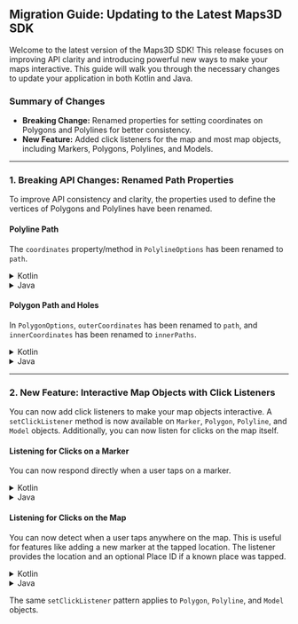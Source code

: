 ## Migration Guide: Updating to the Latest Maps3D SDK

Welcome to the latest version of the Maps3D SDK! This release focuses on improving API clarity and introducing powerful new ways to make your maps interactive. This guide will walk you through the necessary changes to update your application in both Kotlin and Java.

### Summary of Changes
*   **Breaking Change:** Renamed properties for setting coordinates on Polygons and Polylines for better consistency.
*   **New Feature:** Added click listeners for the map and most map objects, including Markers, Polygons, Polylines, and Models.

---

### 1. Breaking API Changes: Renamed Path Properties

To improve API consistency and clarity, the properties used to define the vertices of Polygons and Polylines have been renamed.

#### **Polyline Path**

The `coordinates` property/method in `PolylineOptions` has been renamed to `path`.

<details>
<summary>Kotlin</summary>

**Before:**
```kotlin
// Old property
val polyline = googleMap3D.addPolyline(polylineOptions {
    coordinates = myListOfLatLngAltitudes
    strokeColor = Color.RED
})
```

**After:**
```kotlin
// New property
val polyline = googleMap3D.addPolyline(polylineOptions {
    path = myListOfLatLngAltitudes // Changed from 'coordinates'
    strokeColor = Color.RED
})
```
</details>

<details>
<summary>Java</summary>

**Before:**
```java
// Old method
PolylineOptions options = new PolylineOptions();
options.setCoordinates(myListOfLatLngAltitudes);
```

**After:**
```java
// New method
PolylineOptions options = new PolylineOptions();
options.setPath(myListOfLatLngAltitudes); // Changed from 'setCoordinates'
```
</details>

#### **Polygon Path and Holes**

In `PolygonOptions`, `outerCoordinates` has been renamed to `path`, and `innerCoordinates` has been renamed to `innerPaths`.

<details>
<summary>Kotlin</summary>

**Before:**
```kotlin
// Old properties
val polygon = googleMap3D.addPolygon(polygonOptions {
    outerCoordinates = myOuterPath
    innerCoordinates = listOf(myHolePath)
    fillColor = Color.BLUE
})
```

**After:**
```kotlin
// New properties
val polygon = googleMap3D.addPolygon(polygonOptions {
    path = myOuterPath // Changed from 'outerCoordinates'
    innerPaths = listOf(myHolePath) // Changed from 'innerCoordinates'
    fillColor = Color.BLUE
})
```
</details>

<details>
<summary>Java</summary>

**Before:**
```java
// Old methods
PolygonOptions options = new PolygonOptions();
options.setOuterCoordinates(myOuterPath);
options.setInnerCoordinates(Collections.singletonList(myHolePath));
```

**After:**
```java
// New methods
PolygonOptions options = new PolygonOptions();
options.setPath(myOuterPath); // Changed from 'setOuterCoordinates'
options.setInnerPaths(Collections.singletonList(myHolePath)); // Changed from 'setInnerCoordinates'
```
</details>

---

### 2. New Feature: Interactive Map Objects with Click Listeners

You can now add click listeners to make your map objects interactive. A `setClickListener` method is now available on `Marker`, `Polygon`, `Polyline`, and `Model` objects. Additionally, you can now listen for clicks on the map itself.

#### **Listening for Clicks on a Marker**

You can now respond directly when a user taps on a marker.

<details>
<summary>Kotlin</summary>

**Example:**
```kotlin
// Add a marker to the map
val marker = googleMap3D.addMarker(markerOptions {
    id = "my_marker"
    position = latLngAltitude {
        latitude = 52.51974795
        longitude = 13.4068735
        altitude = 150.0
    }
    label = "Reichstag Building"
})

// Set a click listener on the marker instance
marker?.setClickListener {
    // This block is executed when the marker is clicked
    lifecycleScope.launch(Dispatchers.Main) {
        Toast.makeText(this, "Clicked on ${it.label}", Toast.LENGTH_SHORT).show()
    }
}
```
</details>

<details>
<summary>Java</summary>

**Example:**
```java
// Add a marker to the map
MarkerOptions markerOptions = new MarkerOptions();
markerOptions.setPosition(new LatLngAltitude(52.51974795, 13.4068735, 150.0));
markerOptions.setLabel("Reichstag Building");

com.google.android.gms.maps3d.model.Marker marker = googleMap3D.addMarker(markerOptions);

// Set a click listener on the marker instance
marker.setClickListener(m -> {
    // This block is executed when the marker is clicked
    runOnUiThread(() -> {
        Toast.makeText(this, "Clicked on marker: " + m.getLabel(), Toast.LENGTH_SHORT).show();
    });
});
```
</details>

#### **Listening for Clicks on the Map**

You can now detect when a user taps anywhere on the map. This is useful for features like adding a new marker at the tapped location. The listener provides the location and an optional Place ID if a known place was tapped.

<details>
<summary>Kotlin</summary>

**Example:**
```kotlin
// Set a click listener on the GoogleMap3D object
googleMap3D.setMap3DClickListener { location, placeId ->
    val message = if (placeId != null) {
        "Clicked on place with ID: $placeId"
    } else {
        "Clicked on location: $location"
    }
    Toast.makeText(this, message, Toast.LENGTH_SHORT).show()
}
```
</details>

<details>
<summary>Java</summary>

**Example:**
```java
// Set a click listener on the GoogleMap3D object
googleMap3D.setMap3DClickListener((location, placeId) -> {
    String message;
    if (placeId != null) {
        message = "Clicked on place with ID: " + placeId;
    } else {
        message = "Clicked on location: " + location;
    }
    runOnUiThread(() -> {
        Toast.makeText(this, message, Toast.LENGTH_SHORT).show();
    });
});
```
</details>

The same `setClickListener` pattern applies to `Polygon`, `Polyline`, and `Model` objects.